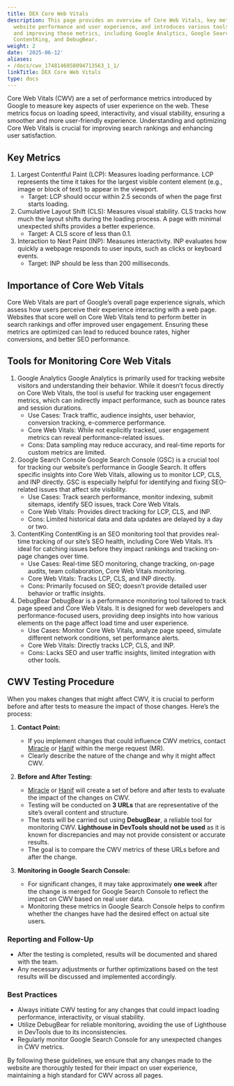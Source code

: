 ```yaml
---
title: DEX Core Web Vitals
description: This page provides an overview of Core Web Vitals, key metrics for optimizing
  website performance and user experience, and introduces various tools for monitoring
  and improving these metrics, including Google Analytics, Google Search Console,
  ContentKing, and DebugBear.
weight: 2
date: '2025-06-12'
aliases:
- /docs/cwv_1748146058094713563_1_1/
linkTitle: DEX Core Web Vitals
type: docs
---
```


Core Web Vitals (CWV) are a set of performance metrics introduced by Google to measure key aspects of user experience on the web. These metrics focus on loading speed, interactivity, and visual stability, ensuring a smoother and more user-friendly experience. Understanding and optimizing Core Web Vitals is crucial for improving search rankings and enhancing user satisfaction.

## Key Metrics

1. Largest Contentful Paint (LCP): Measures loading performance. LCP represents the time it takes for the largest visible content element (e.g., image or block of text) to appear in the viewport.
   * Target: LCP should occur within 2.5 seconds of when the page first starts loading.
2. Cumulative Layout Shift (CLS): Measures visual stability. CLS tracks how much the layout shifts during the loading process. A page with minimal unexpected shifts provides a better experience.
   * Target: A CLS score of less than 0.1.
3. Interaction to Next Paint (INP): Measures interactivity. INP evaluates how quickly a webpage responds to user inputs, such as clicks or keyboard events.
   * Target: INP should be less than 200 milliseconds.

## Importance of Core Web Vitals

Core Web Vitals are part of Google’s overall page experience signals, which assess how users perceive their experience interacting with a web page. Websites that score well on Core Web Vitals tend to perform better in search rankings and offer improved user engagement. Ensuring these metrics are optimized can lead to reduced bounce rates, higher conversions, and better SEO performance.

## Tools for Monitoring Core Web Vitals

1. Google Analytics
Google Analytics is primarily used for tracking website visitors and understanding their behavior. While it doesn’t focus directly on Core Web Vitals, the tool is useful for tracking user engagement metrics, which can indirectly impact performance, such as bounce rates and session durations.
   * Use Cases: Track traffic, audience insights, user behavior, conversion tracking, e-commerce performance.
   * Core Web Vitals: While not explicitly tracked, user engagement metrics can reveal performance-related issues.
   * Cons: Data sampling may reduce accuracy, and real-time reports for custom metrics are limited.
2. Google Search Console
Google Search Console (GSC) is a crucial tool for tracking our website’s performance in Google Search. It offers specific insights into Core Web Vitals, allowing us to monitor LCP, CLS, and INP directly. GSC is especially helpful for identifying and fixing SEO-related issues that affect site visibility.
   * Use Cases: Track search performance, monitor indexing, submit sitemaps, identify SEO issues, track Core Web Vitals.
   * Core Web Vitals: Provides direct tracking for LCP, CLS, and INP.
   * Cons: Limited historical data and data updates are delayed by a day or two.
3. ContentKing
ContentKing is an SEO monitoring tool that provides real-time tracking of our site’s SEO health, including Core Web Vitals. It’s ideal for catching issues before they impact rankings and tracking on-page changes over time.
   * Use Cases: Real-time SEO monitoring, change tracking, on-page audits, team collaboration, Core Web Vitals monitoring.
   * Core Web Vitals: Tracks LCP, CLS, and INP directly.
   * Cons: Primarily focused on SEO; doesn’t provide detailed user behavior or traffic insights.
4. DebugBear
DebugBear is a performance monitoring tool tailored to track page speed and Core Web Vitals. It is designed for web developers and performance-focused users, providing deep insights into how various elements on the page affect load time and user experience.
   * Use Cases: Monitor Core Web Vitals, analyze page speed, simulate different network conditions, set performance alerts.
   * Core Web Vitals: Directly tracks LCP, CLS, and INP.
   * Cons: Lacks SEO and user traffic insights, limited integration with other tools.

## CWV Testing Procedure

When you makes changes that might affect CWV, it is crucial to perform before and after tests to measure the impact of those changes. Here’s the process:

1. **Contact Point:**

    * If you implement changes that could influence CWV metrics, contact [Miracle](https://gitlab.com/mirbanks) or [Hanif](https://gitlab.com/hsmith-watson) within the merge request (MR).
    * Clearly describe the nature of the change and why it might affect CWV.

2. **Before and After Testing:**

    * [Miracle](https://gitlab.com/mirbanks) or [Hanif](https://gitlab.com/hsmith-watson) will create a set of before and after tests to evaluate the impact of the changes on CWV.
    * Testing will be conducted on **3 URLs** that are representative of the site’s overall content and structure.
    * The tests will be carried out using **DebugBear**, a reliable tool for monitoring CWV. **Lighthouse in DevTools should not be used** as it is known for discrepancies and may not provide consistent or accurate results.
    * The goal is to compare the CWV metrics of these URLs before and after the change.

3. **Monitoring in Google Search Console:**
    * For significant changes, it may take approximately **one week** after the change is merged for Google Search Console to reflect the impact on CWV based on real user data.
    * Monitoring these metrics in Google Search Console helps to confirm whether the changes have had the desired effect on actual site users.

### Reporting and Follow-Up

* After the testing is completed, results will be documented and shared with the team.
* Any necessary adjustments or further optimizations based on the test results will be discussed and implemented accordingly.

### Best Practices

* Always initiate CWV testing for any changes that could impact loading performance, interactivity, or visual stability.
* Utilize DebugBear for reliable monitoring, avoiding the use of Lighthouse in DevTools due to its inconsistencies.
* Regularly monitor Google Search Console for any unexpected changes in CWV metrics.

By following these guidelines, we ensure that any changes made to the website are thoroughly tested for their impact on user experience, maintaining a high standard for CWV across all pages.
